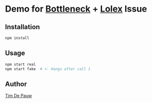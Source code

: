 # Demo for [Bottleneck](http://npm.im/bottleneck) + [Lolex](http://npm.im/lolex) Issue

## Installation

```bash
npm install
```

## Usage

```bash
npm start real
npm start fake  # <- Hangs after call 1
```

## Author

[Tim De Pauw](https://tmdpw.eu/)
